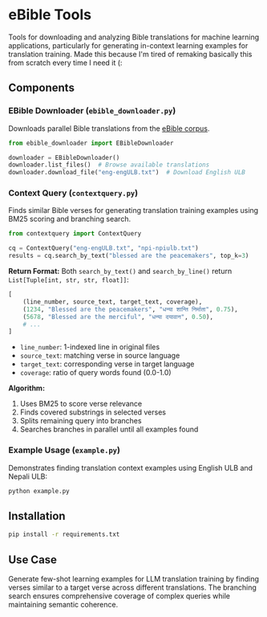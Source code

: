 # eBible Tools

Tools for downloading and analyzing Bible translations for machine learning applications, particularly for generating in-context learning examples for translation training. Made this because I'm tired of remaking basically this from scratch every time I need it (:

## Components

### EBible Downloader (`ebible_downloader.py`)
Downloads parallel Bible translations from the [eBible corpus](https://github.com/BibleNLP/ebible/tree/main/corpus).

```python
from ebible_downloader import EBibleDownloader

downloader = EBibleDownloader()
downloader.list_files()  # Browse available translations
downloader.download_file("eng-engULB.txt")  # Download English ULB
```

### Context Query (`contextquery.py`)
Finds similar Bible verses for generating translation training examples using BM25 scoring and branching search.

```python
from contextquery import ContextQuery

cq = ContextQuery("eng-engULB.txt", "npi-npiulb.txt")
results = cq.search_by_text("blessed are the peacemakers", top_k=3)
```

**Return Format:**
Both `search_by_text()` and `search_by_line()` return `List[Tuple[int, str, str, float]]`:
```python
[
    (line_number, source_text, target_text, coverage),
    (1234, "Blessed are the peacemakers", "धन्या शान्ति निर्माता", 0.75),
    (5678, "Blessed are the merciful", "धन्या दयावान", 0.50),
    # ...
]
```
- `line_number`: 1-indexed line in original files
- `source_text`: matching verse in source language  
- `target_text`: corresponding verse in target language
- `coverage`: ratio of query words found (0.0-1.0)

**Algorithm:**
1. Uses BM25 to score verse relevance
2. Finds covered substrings in selected verses
3. Splits remaining query into branches
4. Searches branches in parallel until all examples found

### Example Usage (`example.py`)
Demonstrates finding translation context examples using English ULB and Nepali ULB:

```python
python example.py
```

## Installation

```bash
pip install -r requirements.txt
```

## Use Case

Generate few-shot learning examples for LLM translation training by finding verses similar to a target verse across different translations. The branching search ensures comprehensive coverage of complex queries while maintaining semantic coherence. 